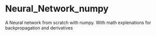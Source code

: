 # Neural_Network_numpy
A Neural network from scratch with numpy. With math explenations for backpropagation and derivatives




